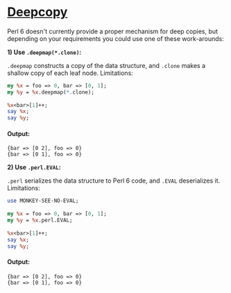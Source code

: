 [1]: https://rosettacode.org/wiki/Deepcopy

# [Deepcopy][1]

Perl 6 doesn't currently provide a proper mechanism for deep copies, but depending on your requirements you could use one of these work-arounds:





**1) Use `.deepmap(*.clone)`:**



`.deepmap` constructs a copy of the data structure, and `.clone` makes a shallow copy of each leaf node. Limitations:

```perl
my %x = foo => 0, bar => [0, 1];
my %y = %x.deepmap(*.clone);
 
%x<bar>[1]++;
say %x;
say %y;
```

#### Output:
```
{bar => [0 2], foo => 0}
{bar => [0 1], foo => 0}
```




**2) Use `.perl.EVAL`:**



`.perl` serializes the data structure to Perl 6 code, and `.EVAL` deserializes it. Limitations:

```perl
use MONKEY-SEE-NO-EVAL;
 
my %x = foo => 0, bar => [0, 1];
my %y = %x.perl.EVAL;
 
%x<bar>[1]++;
say %x;
say %y;
```

#### Output:
```
{bar => [0 2], foo => 0}
{bar => [0 1], foo => 0}
```